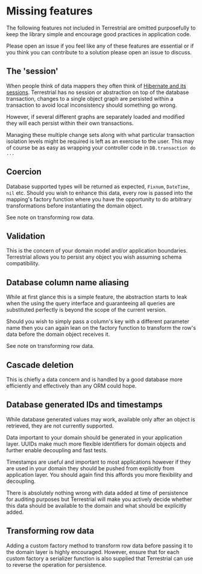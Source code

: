 # Missing features

The following features not included in Terrestrial are omitted purposefully to
keep the library simple and encourage good practices in application code.

Please open an issue if you feel like any of these features are essential or if
you think you can contribute to a solution please open an issue to discuss.

## The 'session'

When people think of data mappers they often think of
[Hibernate and its sessions](http://www.tutorialspoint.com/hibernate/hibernate_sessions.htm).
Terrestrial has no session or abstraction on top of the database transaction,
changes to a single object graph are persisted within a transaction to avoid
local inconsistency should something go wrong.

However, if several different graphs are separately loaded and modified they
will each persist within their own transactions.

Managing these multiple change sets along with what particular transaction
isolation levels might be required is left as an exercise to the user. This may
of course be as easy as wrapping your controller code in
`DB.transaction do ...`

## Coercion

Database supported types will be returned as expected, `Fixnum`, `DateTime`, `nil` etc.
Should you wish to enhance this data, every row is passed into the mapping's
factory function where you have the opportunity to do arbitrary transformations
before instantiating the domain object.

See note on transforming row data.

## Validation

This is the concern of your domain model and/or application boundaries.
Terrestrial allows you to persist any object you wish assuming schema
compatibility.

## Database column name aliasing

While at first glance this is a simple feature, the abstraction starts to leak
when the using the query interface and guaranteeing all queries are substituted
perfectly is beyond the scope of the current version.

Should you wish to simply pass a column's key with a different parameter name
then you can again lean on the factory function to transform the row's data
before the domain object receives it.

See note on transforming row data.

## Cascade deletion

This is chiefly a data concern and is handled by a good database more
efficiently and effectively than any ORM could hope.

## Database generated IDs and timestamps

While database generated values may work, available only after an object is
retrieved, they are not currently supported.

Data important to your domain should be generated in your application layer.
UUIDs make much more flexible identifiers for domain objects and further enable
decoupling and fast tests.

Timestamps are useful and important to most applications however if they are
used in your domain they should be pushed from explicitly from application
layer. You should again find this affords you more flexibility and decoupling.

There is absolutely nothing wrong with data added at time of persistence for
auditing purposes but Terrestrial will make you actively decide whether this
data should be available to the domain and what should be explicitly added.

## Transforming row data

Adding a custom factory method to transform row data before passing it to the
domain layer is highly encouraged. However, ensure that for each custom factory
a serializer function is also supplied that Terrestrial can use to reverse the
operation for persistence.

